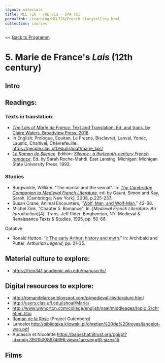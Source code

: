 ```yaml
---
layout: materials
title: MLL 726 - FRE 711 - SPA 711
permalink: /teaching/MLL726/French_Storytelling.html
collection: courses
---
```


<< [Back to Programm](index.html)
# 5. Marie de France's *Lais* (12th century)

## Intro

## Readings:

### Texts in translation: 

* [*The Lais of Marie de France*. Text and Translation. Ed. and trans. by Claire Waters. Broadview Press, 2018](https://books.google.es/books/about/The_Lais_of_Marie_de_France.html?id=q2NCDwAAQBAJ&redir_esc=y).  
* In English: Prologue, Equitan, Le Fresne, Bisclavret, Lanval, Yonec, Laustic, Chaltivel, Chèvrefeuille. <https://people.clas.ufl.edu/jshoaf/marie_lais/>
* [*Le Roman de Silence*](https://en.wikipedia.org/wiki/Le_Roman_de_Silence). Edition: [*Silence : a thirteenth-century French romance*](pdfs/RomanSilence_1992.pdf). Ed. by Sarah Roche-Mahdi. East Lansing, Michigan: Michigan State University Press, 1992. 

### Studies 
* Burgwinkle, William. "The marital and the sexual". In:
[*The Cambridge Companion to Medieval French Literature*](pdfs/Burgwinkle_2008.pdf), ed. by Gaunt, Simon and Kay, Sarah, [Cambridge; New York], 2008, p.225-237.
* Susan Crane, Animal Encounters, “[Wolf, Man, and Wolf-Man](pdfs/Crane_2012.pdf),” 42-68.
* Michel Zink, "Chapter 5. Romance". In: [*Medieval French Literature: An Introduction*][4]. Trans. Jeff Rider. Binghamton, NY: Medieval & Renaissance Texts & Studies, 1995, pp. 50-66.

Optative: 
* Ronald Hutton. “[I: The early Arthur: history and myth.](https://fren341.academic.wlu.edu/files/2016/01/HUTTON_2010_early-arthur.pdf)” In: Archibald and Putter, *Arthurian Legend*,  pp. 21-35.


## Material culture to explore:

* <https://fren341.academic.wlu.edu/manuscrits/>

## Digital resources to explore:
* <http://romandelarose.blogspot.com/p/medieval-tiwtterature.html>
* <http://users.clas.ufl.edu/jshoaf/Marie/>
* <http://www.wwnorton.com/college/english/nael/middleages/topic_2/chretien.htm>
* [Roman de la Rose](http://www.gutenberg.org/files/16816/16816-h/16816-h.htm) (Project Gutenberg) 
* Lancelot <http://biblioteka.kijowski.pl/chretien%20de%20troyes/lancelot-wsp.pdf>
* Aucassin et Nicolette <https://babel.hathitrust.org/cgi/pt?id=mdp.39015008974696;view=1up;seq=65;size=15>

## Films



[1]: https://miami-primo.hosted.exlibrisgroup.com/primo-explore/fulldisplay?docid=TN_mla2008280294&context=PC&vid=uml_new&search_scope=Everything&tab=everything&lang=en_US 